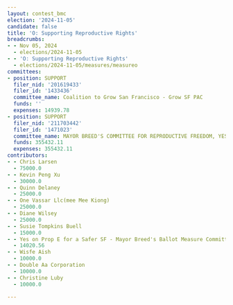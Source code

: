 ```yaml
---
layout: contest_bmc
election: '2024-11-05'
candidate: false
title: 'O: Supporting Reproductive Rights'
breadcrumbs:
- - Nov 05, 2024
  - elections/2024-11-05
- - 'O: Supporting Reproductive Rights'
  - elections/2024-11-05/measures/measureo
committees:
- position: SUPPORT
  filer_nid: '201619433'
  filer_id: '1433436'
  committee_name: Coalition to Grow San Francisco - Grow SF PAC
  funds: ''
  expenses: 14939.78
- position: SUPPORT
  filer_nid: '211703442'
  filer_id: '1471023'
  committee_name: MAYOR BREED'S COMMITTEE FOR REPRODUCTIVE FREEDOM, YES ON O
  funds: 355432.11
  expenses: 355432.11
contributors:
- - Chris Larsen
  - 75000.0
- - Kevin Peng Xu
  - 30000.0
- - Quinn Delaney
  - 25000.0
- - One Vassar Llc(mee Mee Kiong)
  - 25000.0
- - Diane Wilsey
  - 25000.0
- - Susie Tompkins Buell
  - 15000.0
- - Yes on Prop E for a Safer SF - Mayor Breed's Ballot Measure Committee
  - 14020.56
- - Wisfe Aish
  - 10000.0
- - Double Aa Corporation
  - 10000.0
- - Christine Luby
  - 10000.0

---
```


